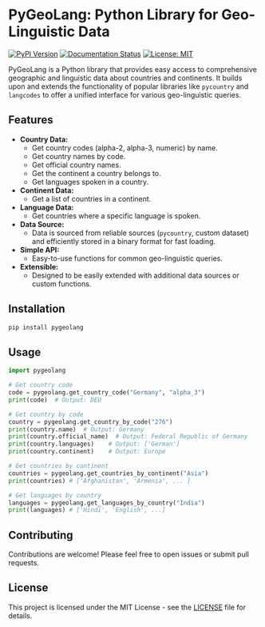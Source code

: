 # PyGeoLang: Python Library for Geo-Linguistic Data

[![PyPI Version](https://img.shields.io/pypi/v/pygeolang.svg)](https://pypi.org/project/pygeolang/)
[![Documentation Status](https://readthedocs.org/projects/pygeolang/badge/?version=latest)](https://pygeolang.readthedocs.io/en/latest/?badge=latest)
[![License: MIT](https://img.shields.io/badge/License-MIT-yellow.svg)](https://opensource.org/licenses/MIT)

PyGeoLang is a Python library that provides easy access to comprehensive geographic and linguistic data about countries and continents. It builds upon and extends the functionality of popular libraries like `pycountry` and `langcodes` to offer a unified interface for various geo-linguistic queries.


## Features

- **Country Data:**
  - Get country codes (alpha-2, alpha-3, numeric) by name.
  - Get country names by code.
  - Get official country names.
  - Get the continent a country belongs to.
  - Get languages spoken in a country.
- **Continent Data:**
  - Get a list of countries in a continent.
- **Language Data:**
  - Get countries where a specific language is spoken.
- **Data Source:**
  - Data is sourced from reliable sources (`pycountry`, custom dataset) and efficiently stored in a binary format for fast loading.
- **Simple API:**
  - Easy-to-use functions for common geo-linguistic queries.
- **Extensible:**
  - Designed to be easily extended with additional data sources or custom functions.


## Installation

```bash
pip install pygeolang
```

## Usage

```python
import pygeolang

# Get country code
code = pygeolang.get_country_code("Germany", "alpha_3")
print(code)  # Output: DEU

# Get country by code
country = pygeolang.get_country_by_code("276")
print(country.name)  # Output: Germany
print(country.official_name)  # Output: Federal Republic of Germany
print(country.languages)    # Output: ['German']
print(country.continent)    # Output: Europe

# Get countries by continent
countries = pygeolang.get_countries_by_continent("Asia")
print(countries) # ['Afghanistan', 'Armenia', ... ]

# Get languages by country
languages = pygeolang.get_languages_by_country("India")
print(languages) # ['Hindi', 'English', ...]
```

## Contributing

Contributions are welcome! Please feel free to open issues or submit pull requests. 

## License

This project is licensed under the MIT License - see the [LICENSE](LICENSE) file for details.